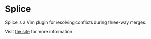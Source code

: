 Splice
=========

Splice is a Vim plugin for resolving conflicts during three-way merges.

Visit [the site](http://sjl.bitbucket.org/splice.vim/) for more information.


